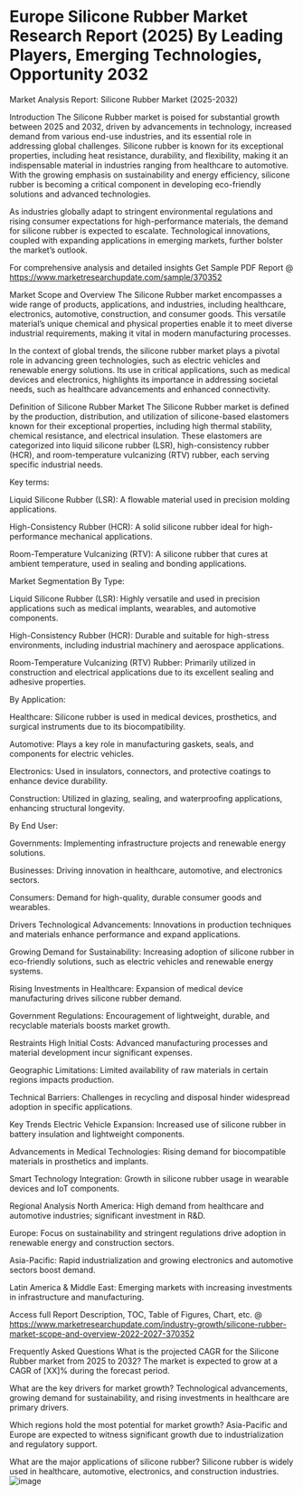# Europe Silicone Rubber Market Research Report (2025) By Leading Players, Emerging Technologies, Opportunity 2032
Market Analysis Report: Silicone Rubber Market (2025-2032)

Introduction
The Silicone Rubber market is poised for substantial growth between 2025 and 2032, driven by advancements in technology, increased demand from various end-use industries, and its essential role in addressing global challenges. Silicone rubber is known for its exceptional properties, including heat resistance, durability, and flexibility, making it an indispensable material in industries ranging from healthcare to automotive. With the growing emphasis on sustainability and energy efficiency, silicone rubber is becoming a critical component in developing eco-friendly solutions and advanced technologies.

As industries globally adapt to stringent environmental regulations and rising consumer expectations for high-performance materials, the demand for silicone rubber is expected to escalate. Technological innovations, coupled with expanding applications in emerging markets, further bolster the market’s outlook.

For comprehensive analysis and detailed insights Get Sample PDF Report @ https://www.marketresearchupdate.com/sample/370352


Market Scope and Overview
The Silicone Rubber market encompasses a wide range of products, applications, and industries, including healthcare, electronics, automotive, construction, and consumer goods. This versatile material’s unique chemical and physical properties enable it to meet diverse industrial requirements, making it vital in modern manufacturing processes.

In the context of global trends, the silicone rubber market plays a pivotal role in advancing green technologies, such as electric vehicles and renewable energy solutions. Its use in critical applications, such as medical devices and electronics, highlights its importance in addressing societal needs, such as healthcare advancements and enhanced connectivity.


Definition of Silicone Rubber Market
The Silicone Rubber market is defined by the production, distribution, and utilization of silicone-based elastomers known for their exceptional properties, including high thermal stability, chemical resistance, and electrical insulation. These elastomers are categorized into liquid silicone rubber (LSR), high-consistency rubber (HCR), and room-temperature vulcanizing (RTV) rubber, each serving specific industrial needs.

Key terms:

Liquid Silicone Rubber (LSR): A flowable material used in precision molding applications.

High-Consistency Rubber (HCR): A solid silicone rubber ideal for high-performance mechanical applications.

Room-Temperature Vulcanizing (RTV): A silicone rubber that cures at ambient temperature, used in sealing and bonding applications.


Market Segmentation
By Type:

Liquid Silicone Rubber (LSR): Highly versatile and used in precision applications such as medical implants, wearables, and automotive components.

High-Consistency Rubber (HCR): Durable and suitable for high-stress environments, including industrial machinery and aerospace applications.

Room-Temperature Vulcanizing (RTV) Rubber: Primarily utilized in construction and electrical applications due to its excellent sealing and adhesive properties.

By Application:

Healthcare: Silicone rubber is used in medical devices, prosthetics, and surgical instruments due to its biocompatibility.

Automotive: Plays a key role in manufacturing gaskets, seals, and components for electric vehicles.

Electronics: Used in insulators, connectors, and protective coatings to enhance device durability.

Construction: Utilized in glazing, sealing, and waterproofing applications, enhancing structural longevity.

By End User:

Governments: Implementing infrastructure projects and renewable energy solutions.

Businesses: Driving innovation in healthcare, automotive, and electronics sectors.

Consumers: Demand for high-quality, durable consumer goods and wearables.


Drivers
Technological Advancements: Innovations in production techniques and materials enhance performance and expand applications.

Growing Demand for Sustainability: Increasing adoption of silicone rubber in eco-friendly solutions, such as electric vehicles and renewable energy systems.

Rising Investments in Healthcare: Expansion of medical device manufacturing drives silicone rubber demand.

Government Regulations: Encouragement of lightweight, durable, and recyclable materials boosts market growth.


Restraints
High Initial Costs: Advanced manufacturing processes and material development incur significant expenses.

Geographic Limitations: Limited availability of raw materials in certain regions impacts production.

Technical Barriers: Challenges in recycling and disposal hinder widespread adoption in specific applications.


Key Trends
Electric Vehicle Expansion: Increased use of silicone rubber in battery insulation and lightweight components.

Advancements in Medical Technologies: Rising demand for biocompatible materials in prosthetics and implants.

Smart Technology Integration: Growth in silicone rubber usage in wearable devices and IoT components.


Regional Analysis
North America: High demand from healthcare and automotive industries; significant investment in R&D.

Europe: Focus on sustainability and stringent regulations drive adoption in renewable energy and construction sectors.

Asia-Pacific: Rapid industrialization and growing electronics and automotive sectors boost demand.

Latin America & Middle East: Emerging markets with increasing investments in infrastructure and manufacturing.

Access full Report Description, TOC, Table of Figures, Chart, etc. @ https://www.marketresearchupdate.com/industry-growth/silicone-rubber-market-scope-and-overview-2022-2027-370352


Frequently Asked Questions
What is the projected CAGR for the Silicone Rubber market from 2025 to 2032? The market is expected to grow at a CAGR of [XX]% during the forecast period.

What are the key drivers for market growth? Technological advancements, growing demand for sustainability, and rising investments in healthcare are primary drivers.

Which regions hold the most potential for market growth? Asia-Pacific and Europe are expected to witness significant growth due to industrialization and regulatory support.

What are the major applications of silicone rubber? Silicone rubber is widely used in healthcare, automotive, electronics, and construction industries.![image](https://github.com/user-attachments/assets/27fa085c-cd4d-4008-82ee-2f357c648b52)
